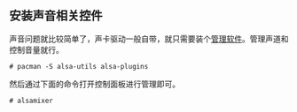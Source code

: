 ## 安装声音相关控件

声音问题就比较简单了，声卡驱动一般自带，就只需要装个[管理软件](https://wiki.archlinux.org/index.php/Advanced_Linux_Sound_Architecture)。管理声道和控制音量就行。

`# pacman -S alsa-utils alsa-plugins`

然后通过下面的命令打开控制面板进行管理即可。

`# alsamixer`
